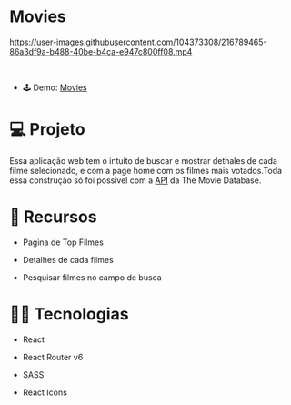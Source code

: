 # Movies




https://user-images.githubusercontent.com/104373308/216789465-86a3df9a-b488-40be-b4ca-e947c800ff08.mp4

</br>

* 🕹 Demo: <a href="https://profound-maamoul-0e88e6.netlify.app/" target="_blank">Movies</a>

# :computer: Projeto
Essa aplicação web tem o intuito de buscar e mostrar dethales de cada filme selecionado, e com a page home com os filmes mais votados.Toda essa construção só foi possivel com a [API](https://www.themoviedb.org/?language=pt-BR) da The Movie Database.

# :pushpin: Recursos

- Pagina de Top Filmes

- Detalhes de cada filmes

- Pesquisar filmes no campo de busca

# :technologist: Tecnologias
 
- React

- React Router v6

- SASS

- React Icons











